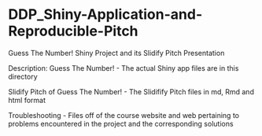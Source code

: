 # DDP_Shiny-Application-and-Reproducible-Pitch

Guess The Number! Shiny Project and its Slidify Pitch Presentation

Description: Guess The Number! - The actual Shiny app files are in this directory

Slidify Pitch of Guess The Number! - The Slidifify Pitch files in md, Rmd and html format

Troubleshooting - Files off of the course website and web pertaining to problems encountered in the project and the corresponding solutions
